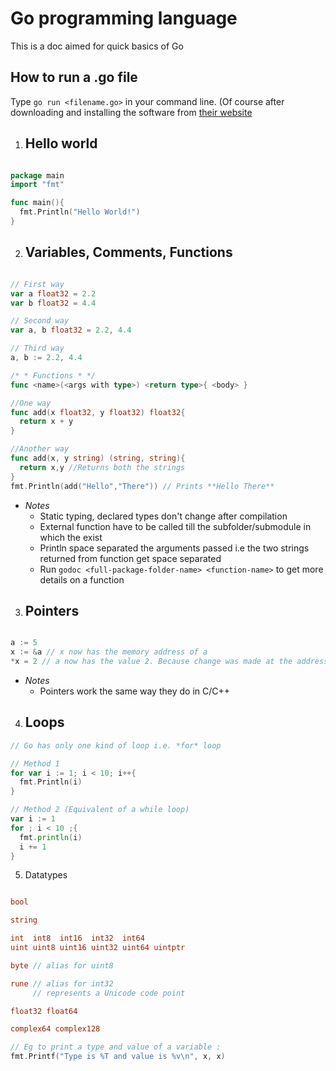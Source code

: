 # Go programming language
This is a doc aimed for quick basics of Go

## How to run a .go file
Type  ```go run <filename.go>``` in your command line. (Of course after downloading and installing the software from [their website](https://www.golang.org)

1. ## Hello world
```go

package main
import "fmt"

func main(){
  fmt.Println("Hello World!")
}
```

2. ## Variables, Comments, Functions
```go

// First way
var a float32 = 2.2
var b float32 = 4.4

// Second way
var a, b float32 = 2.2, 4.4

// Third way
a, b := 2.2, 4.4

/* * Functions * */
func <name>(<args with type>) <return type>{ <body> }

//One way
func add(x float32, y float32) float32{
  return x + y
}

//Another way
func add(x, y string) (string, string){
  return x,y //Returns both the strings
}
fmt.Println(add("Hello","There")) // Prints **Hello There**
```
* *Notes*
    * Static typing, declared types don't change after compilation
    * External function have to be called till the subfolder/submodule in which the exist
    * Println space separated the arguments passed i.e the two strings returned from function get space separated
    * Run ```godoc <full-package-folder-name> <function-name>``` to get more details on a function

3. ## Pointers
```go

a := 5
x := &a // x now has the memory address of a
*x = 2 // a now has the value 2. Because change was made at the address of a
```
* *Notes*
    * Pointers work the same way they do in C/C++

4. ## Loops
```go
// Go has only one kind of loop i.e. *for* loop

// Method 1
for var i := 1; i < 10; i++{
  fmt.Println(i)
}

// Method 2 (Equivalent of a while loop)
var i := 1
for ; i < 10 ;{
  fmt.println(i)
  i += 1
}
```

5. Datatypes
```go

bool

string

int  int8  int16  int32  int64
uint uint8 uint16 uint32 uint64 uintptr

byte // alias for uint8

rune // alias for int32
     // represents a Unicode code point

float32 float64

complex64 complex128

// Eg to print a type and value of a variable :
fmt.Printf("Type is %T and value is %v\n", x, x)
```
